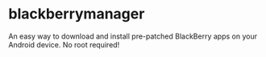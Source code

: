 # blackberrymanager
An easy way to download and install pre-patched BlackBerry apps on your Android device. No root required!

